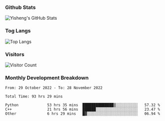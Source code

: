 ### Github Stats
![Yisheng's GitHub Stats](https://github-readme-stats-9qabuvhk1-gongyisheng.vercel.app/api?username=gongyisheng&count_private=true&show_icons=true)
### Tog Langs
![Top Langs](https://github-readme-stats-9qabuvhk1-gongyisheng.vercel.app/api/top-langs/?username=gongyisheng&layout=compact)
### Visitors
![Visitor Count](https://profile-counter.glitch.me/gongyisheng/count.svg)
### Monthly Development Breakdown
<!--START_SECTION:waka-->

```text
From: 29 October 2022 - To: 28 November 2022

Total Time: 93 hrs 29 mins

Python             53 hrs 35 mins  ██████████████▒░░░░░░░░░░   57.32 %
C++                21 hrs 56 mins  ██████░░░░░░░░░░░░░░░░░░░   23.47 %
Other              6 hrs 29 mins   █▓░░░░░░░░░░░░░░░░░░░░░░░   06.94 %
```

<!--END_SECTION:waka-->
